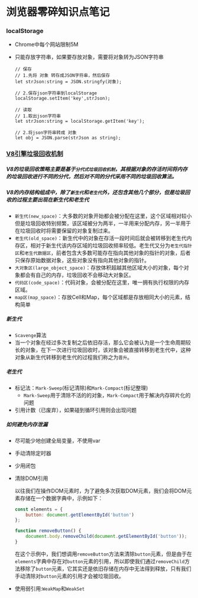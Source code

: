 # 浏览器零碎知识点笔记

### localStorage

- Chrome中每个网站限制5M

- 只能存放字符串，如果要存放对象，需要将对象转为JSON字符串

  ```
  // 保存
  // 1.先将 对象 转存成JSON字符串，然后保存
  let strJson:string = JSON.stringfy(对象);
  
  // 2.保存json字符串到localStorage
  localStorage.setItem('key',strJson);
  
  // 读取
  // 1.取出json字符串
  let strJson:string = localStorage.getItem('key');
  
  // 2.将json字符串转成 对象
  let obj = JSON.parse(strJson as string);
  ```

  

### [V8引擎垃圾回收机制](https://juejin.cn/post/6844904016325902344#heading-8)

##### V8的垃圾回收策略主要是基于`分代式垃圾回收机制`，其根据对象的存活时间将内存的垃圾回收进行不同的分代，然后对不同的分代采用不同的垃圾回收算法。

##### V8的内存结构组成中，除了`新生代`和`老生代`外，还包含其他几个部分，但是垃圾回收的过程主要出现在新生代和老生代

- `新生代(new_space)`：大多数的对象开始都会被分配在这里，这个区域相对较小但是垃圾回收特别频繁，该区域被分为两半，一半用来分配内存，另一半用于在垃圾回收时将需要保留的对象复制过来。
- `老生代(old_space)`：新生代中的对象在存活一段时间后就会被转移到老生代内存区，相对于新生代该内存区域的垃圾回收频率较低。老生代又分为`老生代指针区`和`老生代数据区`，前者包含大多数可能存在指向其他对象的指针的对象，后者只保存原始数据对象，这些对象没有指向其他对象的指针。
- `大对象区(large_object_space)`：存放体积超越其他区域大小的对象，每个对象都会有自己的内存，垃圾回收不会移动大对象区。
- `代码区(code_space)`：代码对象，会被分配在这里，唯一拥有执行权限的内存区域。
- `map区(map_space)`：存放Cell和Map，每个区域都是存放相同大小的元素，结构简单

##### 新生代

- `Scavenge`算法
- 当一个对象在经过多次复制之后依旧存活，那么它会被认为是一个生命周期较长的对象，在下一次进行垃圾回收时，该对象会被直接转移到老生代中，这种对象从新生代转移到老生代的过程我们称之为`晋升`。

##### 老生代

- 标记法：`Mark-Sweep`(标记清除)和`Mark-Compact`(标记整理)
  - `Mark-Sweep`用于清除不活的的对象，`Mark-Compact`用于解决内存碎片化的问题
- 引用计数（已废弃），如果碰到循环引用则会出现问题

##### 如何避免内存泄漏

- 尽可能少地创建全局变量，不使用var

- 手动清除定时器

- 少用闭包

- 清除DOM引用

  以往我们在操作DOM元素时，为了避免多次获取DOM元素，我们会将DOM元素存储在一个数据字典中，示例如下：

  ```js
  const elements = {
      button: document.getElementById('button')
  };
  
  function removeButton() {
      document.body.removeChild(document.getElementById('button'));
  }
  ```

  在这个示例中，我们想调用`removeButton`方法来清除`button`元素，但是由于在`elements`字典中存在对`button`元素的引用，所以即使我们通过`removeChild`方法移除了`button`元素，它其实还是依旧存储在内存中无法得到释放，只有我们手动清除对`button`元素的引用才会被垃圾回收。

- 使用弱引用:`WeakMap`和`WeakSet`